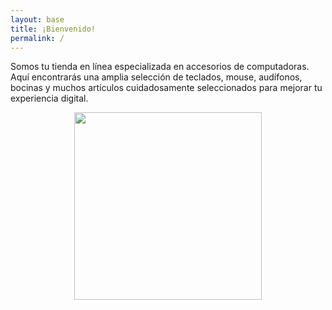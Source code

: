 ```yaml
---
layout: base
title: ¡Bienvenido!
permalink: /
---
```


Somos tu tienda en línea especializada en accesorios de computadoras. Aquí encontrarás una amplia selección de teclados, mouse, audífonos, bocinas y muchos artículos cuidadosamente seleccionados para mejorar tu experiencia digital. 

<div style="text-align: center;">
    <img src="{{ site.baseurl }}/assets/accesorios.jpg" width="300" />
</div>
